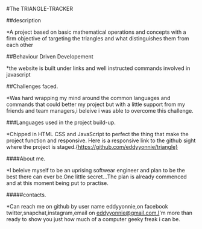 #The TRIANGLE-TRACKER


##description


*A project based on basic mathematical operations and concepts with a firm objective of targeting the triangles and what distinguishes them from each other

##Behaviour Driven  Developement

*the website is built under links and well instructed commands involved in javascript


##Challenges faced.


*Was hard wrapping my mind around the common languages and commands that could better my project but with a little support from my friends and team managers,i beleive i was able to overcome this challenge.


###Languages used in the project build-up.


*Chipped in HTML CSS and JavaScript to perfect the thing that make the project function and responsive.
Here is a responsive link to the github sight where the project is staged.{https://github.com/eddyyonnie/triangle}


####About me.


*I beleive myself to be an uprising softwear engineer and plan to be the best there can ever be.One little secret...The plan is already commenced and at this moment being put to practise.


#####contacts.


*Can reach me on github by user name eddyyonnie,on facebook twitter,snapchat,instagram,email on eddyyonnie@gmail.com.I'm more than ready to show you just how much of a computer geeky freak i can be.
